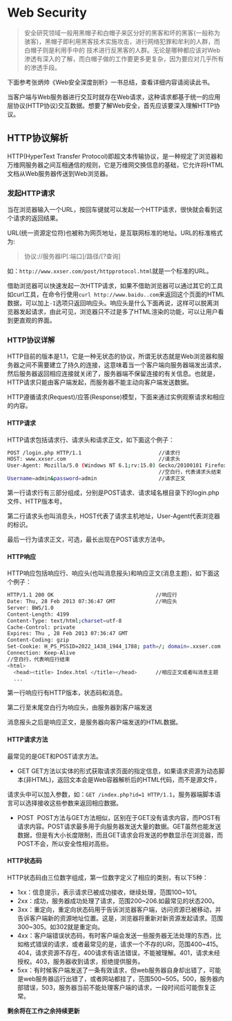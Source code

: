 # Web Security
> 安全研究领域一般用黑帽子和白帽子来区分好的黑客和坏的黑客(一般称为骇客)，黑帽子即利用黑客技术实施攻击，进行网络犯罪和牟利的人群，而白帽子则是利用手中的
> 技术进行反黑客的人群。无论是哪种都应该对Web渗透有深入的了解，而白帽子做的工作要更多更复杂，因为要应对几乎所有的渗透手段。

下面参考张炳帅《Web安全深度剖析》一书总结，查看详细内容请阅读此书。

当客户端与Web服务器进行交互时就存在Web请求，这种请求都基于统一的应用层协议(HTTP协议)交互数据。想要了解Web安全，首先应该要深入理解HTTP协议。

## HTTP协议解析
HTTP(HyperText Transfer Protocol)即超文本传输协议，是一种规定了浏览器和万维网服务器之间互相通信的规则，它是万维网交换信息的基础，它允许将HTML文档从Web服务器传送到Web浏览器。

### 发起HTTP请求
  当在浏览器输入一个URL，按回车键就可以发起一个HTTP请求，很快就会看到这个请求的返回结果。
  
  URL(统一资源定位符)也被称为网页地址，是互联网标准的地址。URL的标准格式为:

> 协议://服务器IP[:端口]/路径/[?查询]

  如：`http://www.xxser.com/post/httpprotocol.html`就是一个标准的URL。
  
  借助浏览器可以快速发起一次HTTP请求，如果不借助浏览器可以通过其它的工具如curl工具，在命令行使用`curl http://www.baidu..com`来返回这个页面的HTML数据，可以加上`-I`选项只返回响应头。响应头是什么下面再说，这样可以脱离浏览器发起请求，由此可见，浏览器只不过是多了HTML渲染的功能，可以让用户看到更直观的界面。
  
### HTTP协议详解
  HTTP目前的版本是1.1，它是一种无状态的协议，所谓无状态就是Web浏览器和服务器之间不需要建立了持久的连接，这意味着当一个客户端向服务器端发出请求，然后服务器返回相应连接就关闭了，服务器端不保留连接的有关信息。也就是，HTTP请求只能由客户端发起，而服务器不能主动向客户端发送数据。

  HTTP遵循请求(Request)/应答(Response)模型，下面来通过实例观察请求和相应的内容。
  
#### HTTP请求
  HTTP请求包括请求行、请求头和请求正文，如下面这个例子：
  
```bash
POST /login.php HTTP/1.1                         //请求行
HOST: www.xxser.com                              //请求头
User-Agent: Mozilla/5.0 (Windows NT 6.1;rv:15.0) Gecko/20100101 Firefox/15.0
                                                 //空白行，代表请求头结束
Username=admin&password=admin                    //请求正文
```

第一行请求行有三部分组成，分别是POST请求、请求域名根目录下的login.php文件、HTTP版本号。

第二行请求头也叫消息头，HOST代表了请求主机地址，User-Agent代表浏览器的标识。

最后一行为请求正文，可选，最长出现在POST请求方法中。

#### HTTP响应
  HTTP响应包括响应行、响应头(也叫消息报头)和响应正文(消息主题)，如下面这个例子：
  
```bash
HTTP/1.1 200 OK                                 //响应行
Date: Thu, 28 Feb 2013 07:36:47 GMT             //响应头
Server: BWS/1.0
Content-Length: 4199
Content-Type: text/html;charset=utf-8
Cache-Control: private 
Expires: Thu , 28 Feb 2013 07:36:47 GMT
Content-Coding: gzip
Set-Cookie: H_PS_PSSID=2022_1438_1944_1788; path=/; domain=.xxser.com
Connection: Keep-Alive
//空白行，代表响应行结束
<html>
  <head><title> Index.html </title></head>      //相应正文或者叫消息主题
  ...
```

第一行响应行有HTTP版本，状态码和消息。

第二行至末尾空白行为响应头，由服务器到客户端发送

消息报头之后是响应正文，是服务器向客户端发送的HTML数据。

#### HTTP请求方法
最常见的是GET和POST请求方法。
 - GET
  GET方法以实体的形式获取请求页面的指定信息，如果请求资源为动态脚本(非HTML)，返回文本会是Web容器解析后的HTML代码，而不是源文件，
  
  请求头中可以加入参数，如：`GET /index.php?id=1 HTTP/1.1`，服务器端脚本语言可以选择接收这些参数来返回相应数据。

 - POST
  POST方法与GET方法相似，区别在于GET没有请求内容，而POST有请求内容。POST请求最多用于向服务器发送大量的数据。GET虽然也能发送数据，但是有大小长度限制，而且GET请求会将发送的参数显示在浏览器，而POST不会，所以安全性相对高些。
  
#### HTTP状态码
HTTP状态码由三位数字组成，第一位数字定义了相应的类别，有以下5种：
 - 1xx：信息提示，表示请求已被成功接收，继续处理，范围100~101。
 - 2xx：成功，服务器成功处理了请求，范围200~206.如最常见的状态200。
 - 3xx：重定向，重定向状态码用于告诉浏览器客户端，访问资源已被移动，并告诉客户端新的资源地址位置。这是，浏览器将重新对新资源发起请求。范围300~305。如302就是重定向。
 - 4xx：客户端错误状态码，有时客户端会发送一些服务器无法处理的东西，比如格式错误的请求，或者最常见的是，请求一个不存的URl，范围400~415。404，请求资源不存在，400请求有语法错误，不能被理解。401，请求未经授权。403，服务器收到请求，拒绝提供服务。
 - 5xx：有时候客户端发送了一条有效请求，但web服务器自身却出错了，可能是web服务器运行出错了，或者网站都挂了，范围500~505。500，服务器内部错误，503，服务器当前不能处理客户端的请求，一段时间后可能恢复正常。
 

**剩余将在工作之余持续更新**
 
  
  

  
















